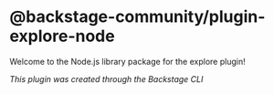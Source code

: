 # @backstage-community/plugin-explore-node

Welcome to the Node.js library package for the explore plugin!

_This plugin was created through the Backstage CLI_
